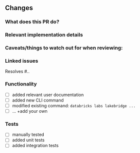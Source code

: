<!-- REMOVE IRRELEVANT COMMENTS BEFORE CREATING A PULL REQUEST -->
## Changes
<!-- Summary of your changes that are easy to understand. Add screenshots when necessary, they're helpful to illustrate the before and after state -->
### What does this PR do?

### Relevant implementation details

### Caveats/things to watch out for when reviewing:

### Linked issues
<!-- DOC: Link issue with a keyword: close, closes, closed, fix, fixes, fixed, resolve, resolves, resolved. See https://docs.github.com/en/issues/tracking-your-work-with-issues/linking-a-pull-request-to-an-issue#linking-a-pull-request-to-an-issue-using-a-keyword -->

Resolves #..

### Functionality

- [ ] added relevant user documentation
- [ ] added new CLI command
- [ ] modified existing command: `databricks labs lakebridge ...`
- [ ] ... +add your own

### Tests
<!-- How is this tested? Please see the checklist below and also describe any other relevant tests -->

- [ ] manually tested
- [ ] added unit tests
- [ ] added integration tests
